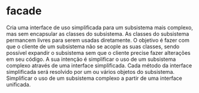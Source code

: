 # facade

Cria uma interface de uso simplificada para um subsistema mais complexo, mas sem encapsular as classes do subsistema. As classes do subsistema permancem livres
para serem usadas diretamente. O objetivo é fazer com que o cliente de um subsistema não se acople as suas classes, sendo possível expandir o subsistema sem que o cliente
precise fazer alterações em seu código. A sua intenção é simplificar o uso de um subsistema complexo através de uma interface simplificada. Cada método da interface simplificada
será resolvido por um ou vários objetos do subsistema. Simplificar o uso de um subsistema complexo a partir de uma interface unificada.
